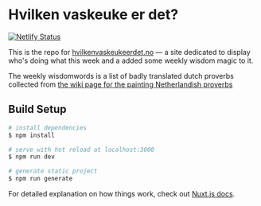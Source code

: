 # Hvilken vaskeuke er det?

[![Netlify Status](https://api.netlify.com/api/v1/badges/9d8a1030-6a6f-48b0-a921-5cbd76c52748/deploy-status)](https://app.netlify.com/sites/hvilkenvaskeukeerdet/deploys)

This is the repo for [hvilkenvaskeukeerdet.no](https://hvilkenvaskeukeerdet.no) — a site dedicated to display who's doing what this week and a added some weekly wisdom magic to it. 

The weekly wisdomwords is a list of badly translated dutch proverbs collected from [the wiki page for the painting Netherlandish proverbs](https://en.wikipedia.org/wiki/Netherlandish_Proverbs)


## Build Setup

```bash
# install dependencies
$ npm install

# serve with hot reload at localhost:3000
$ npm run dev

# generate static project
$ npm run generate
```

For detailed explanation on how things work, check out [Nuxt.js docs](https://nuxtjs.org).
